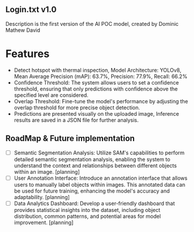 ## Login.txt v1.0

Description is the first version of the AI POC model, created by Dominic Mathew David

# Features
- Detect hotspot with thermal inspection, Model Architecture: YOLOv8, Mean Average Precision (mAP): 63.7%, Precision: 77.9%, Recall: 66.2%
- Confidence Threshold: The system allows users to set a confidence threshold, ensuring that only predictions with confidence above the specified level are considered.
- Overlap Threshold: Fine-tune the model's performance by adjusting the overlap threshold for more precise object detection.
- Predictions are presented visually on the uploaded image, Inference results are saved in a JSON file for further analysis.

## RoadMap & Future implementation
- [ ] Semantic Segmentation Analysis: Utilize SAM's capabilities to perform detailed semantic segmentation analysis, enabling the system to understand the context and relationships between different objects within an image. [planning]
- [ ] User Annotation Interface: Introduce an annotation interface that allows users to manually label objects within images. This annotated data can be used for future training, enhancing the model's accuracy and adaptability. [planning]
- [ ] Data Analytics Dashboard: Develop a user-friendly dashboard that provides statistical insights into the dataset, including object distribution, common patterns, and potential areas for model improvement. [planning]